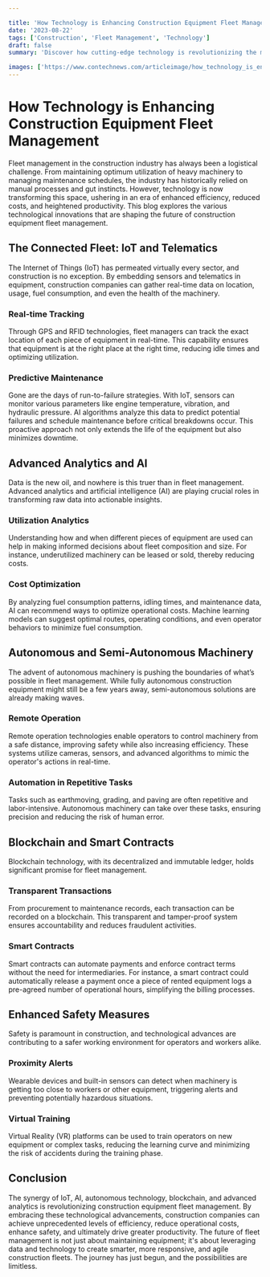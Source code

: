 ```yaml
---

title: 'How Technology is Enhancing Construction Equipment Fleet Management'
date: '2023-08-22'
tags: ['Construction', 'Fleet Management', 'Technology']
draft: false
summary: 'Discover how cutting-edge technology is revolutionizing the management of construction equipment fleets, resulting in increased efficiency, reduced costs, and greater productivity.'

images: ['https://www.contechnews.com/articleimage/how_technology_is_enhancing_construction_equipment_fleet_management.webp']
---
```


# How Technology is Enhancing Construction Equipment Fleet Management

Fleet management in the construction industry has always been a logistical challenge. From maintaining optimum utilization of heavy machinery to managing maintenance schedules, the industry has historically relied on manual processes and gut instincts. However, technology is now transforming this space, ushering in an era of enhanced efficiency, reduced costs, and heightened productivity. This blog explores the various technological innovations that are shaping the future of construction equipment fleet management.

## The Connected Fleet: IoT and Telematics

The Internet of Things (IoT) has permeated virtually every sector, and construction is no exception. By embedding sensors and telematics in equipment, construction companies can gather real-time data on location, usage, fuel consumption, and even the health of the machinery.

### Real-time Tracking

Through GPS and RFID technologies, fleet managers can track the exact location of each piece of equipment in real-time. This capability ensures that equipment is at the right place at the right time, reducing idle times and optimizing utilization.

### Predictive Maintenance

Gone are the days of run-to-failure strategies. With IoT, sensors can monitor various parameters like engine temperature, vibration, and hydraulic pressure. AI algorithms analyze this data to predict potential failures and schedule maintenance before critical breakdowns occur. This proactive approach not only extends the life of the equipment but also minimizes downtime.

## Advanced Analytics and AI

Data is the new oil, and nowhere is this truer than in fleet management. Advanced analytics and artificial intelligence (AI) are playing crucial roles in transforming raw data into actionable insights.

### Utilization Analytics

Understanding how and when different pieces of equipment are used can help in making informed decisions about fleet composition and size. For instance, underutilized machinery can be leased or sold, thereby reducing costs.

### Cost Optimization

By analyzing fuel consumption patterns, idling times, and maintenance data, AI can recommend ways to optimize operational costs. Machine learning models can suggest optimal routes, operating conditions, and even operator behaviors to minimize fuel consumption.

## Autonomous and Semi-Autonomous Machinery

The advent of autonomous machinery is pushing the boundaries of what’s possible in fleet management. While fully autonomous construction equipment might still be a few years away, semi-autonomous solutions are already making waves.

### Remote Operation

Remote operation technologies enable operators to control machinery from a safe distance, improving safety while also increasing efficiency. These systems utilize cameras, sensors, and advanced algorithms to mimic the operator's actions in real-time.

### Automation in Repetitive Tasks

Tasks such as earthmoving, grading, and paving are often repetitive and labor-intensive. Autonomous machinery can take over these tasks, ensuring precision and reducing the risk of human error.

## Blockchain and Smart Contracts

Blockchain technology, with its decentralized and immutable ledger, holds significant promise for fleet management.

### Transparent Transactions

From procurement to maintenance records, each transaction can be recorded on a blockchain. This transparent and tamper-proof system ensures accountability and reduces fraudulent activities.

### Smart Contracts

Smart contracts can automate payments and enforce contract terms without the need for intermediaries. For instance, a smart contract could automatically release a payment once a piece of rented equipment logs a pre-agreed number of operational hours, simplifying the billing processes.

## Enhanced Safety Measures

Safety is paramount in construction, and technological advances are contributing to a safer working environment for operators and workers alike.

### Proximity Alerts

Wearable devices and built-in sensors can detect when machinery is getting too close to workers or other equipment, triggering alerts and preventing potentially hazardous situations.

### Virtual Training

Virtual Reality (VR) platforms can be used to train operators on new equipment or complex tasks, reducing the learning curve and minimizing the risk of accidents during the training phase.

## Conclusion

The synergy of IoT, AI, autonomous technology, blockchain, and advanced analytics is revolutionizing construction equipment fleet management. By embracing these technological advancements, construction companies can achieve unprecedented levels of efficiency, reduce operational costs, enhance safety, and ultimately drive greater productivity. The future of fleet management is not just about maintaining equipment; it's about leveraging data and technology to create smarter, more responsive, and agile construction fleets. The journey has just begun, and the possibilities are limitless.